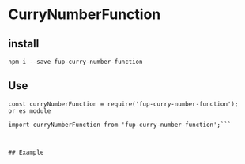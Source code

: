 # CurryNumberFunction
## install

`npm i --save fup-curry-number-function`


## Use

```
const curryNumberFunction = require('fup-curry-number-function');
or es module

import curryNumberFunction from 'fup-curry-number-function';```



## Example

```
```
